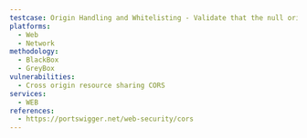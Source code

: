 ```yaml
---
testcase: Origin Handling and Whitelisting - Validate that the null origin (Origin; null) is not whitelisted unless purposely needed, as this can be abused via sandboxed frames or file URIs. Web (HTTP/HTTPS) service
platforms: 
  - Web
  - Network
methodology: 
  - BlackBox
  - GreyBox
vulnerabilities:
  - Cross origin resource sharing CORS
services:
  - WEB
references:
  - https://portswigger.net/web-security/cors
---
```

